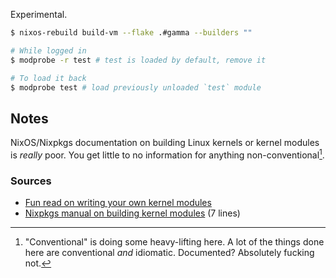 Experimental.

```bash
$ nixos-rebuild build-vm --flake .#gamma --builders ""

# While logged in
$ modprobe -r test # test is loaded by default, remove it

# To load it back
$ modprobe test # load previously unloaded `test` module
```

## Notes

NixOS/Nixpkgs documentation on building Linux kernels or kernel modules is
_really_ poor. You get little to no information for anything
non-conventional[^1].

### Sources

- [Fun read on writing your own kernel modules](https://blog.sourcerer.io/writing-a-simple-linux-kernel-module-d9dc3762c234)
- [Nixpkgs manual on building kernel modules](https://nixos.org/manual/nixpkgs/stable/#sec-linux-kernel-developing-modules)
  (7 lines)

[^1]:
    "Conventional" is doing some heavy-lifting here. A lot of the things done
    here are conventional _and_ idiomatic. Documented? Absolutely fucking not.
